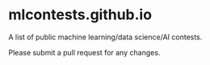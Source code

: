 # mlcontests.github.io

A list of public machine learning/data science/AI contests. 

Please submit a pull request for any changes. 
